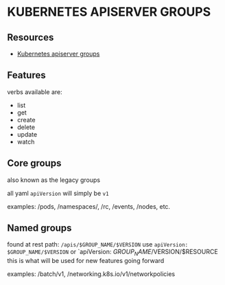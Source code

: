 # KUBERNETES APISERVER GROUPS

## Resources
- [Kubernetes apiserver groups](https://kubernetes.io/docs/reference/using-api/#api-groups)

## Features

verbs available are:
- list
- get
- create
- delete
- update
- watch

## Core groups
also known as the legacy groups

all yaml `apiVersion` will simply be `v1`

examples: /pods, /namespaces/, /rc, /events, /nodes, etc.

## Named groups
found at rest path: `/apis/$GROUP_NAME/$VERSION`
use `apiVersion: $GROUP_NAME/$VERSION` or `apiVersion: $GROUP_NAME/$VERSION/$RESOURCE
this is what will be used for new features going forward

examples: /batch/v1, /networking.k8s.io/v1/networkpolicies
